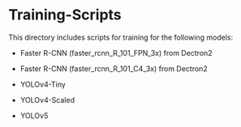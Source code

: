 # Training-Scripts

This directory includes scripts for training for the following models:

- Faster R-CNN (faster_rcnn_R_101_FPN_3x) from Dectron2

- Faster R-CNN (faster_rcnn_R_101_C4_3x) from Dectron2

- YOLOv4-Tiny

- YOLOv4-Scaled

- YOLOv5
